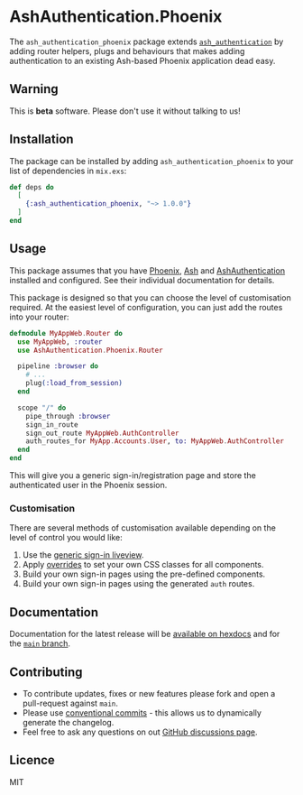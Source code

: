 # AshAuthentication.Phoenix

The `ash_authentication_phoenix` package extends
[`ash_authentication`](https://github.com/team-alembic/ash_authentication) by
adding router helpers, plugs and behaviours that makes adding authentication to
an existing Ash-based Phoenix application dead easy.

## Warning

This is **beta** software.  Please don't use it without talking to us!

## Installation

The package can be installed by adding `ash_authentication_phoenix` to your list
of dependencies in `mix.exs`:

```elixir
def deps do
  [
    {:ash_authentication_phoenix, "~> 1.0.0"}
  ]
end
```

## Usage

This package assumes that you have [Phoenix](https://phoenixframework.org/),
[Ash](https://ash-hq.org/) and
[AshAuthentication](https://github.com/team-alembic/ash_authentication)
installed and configured.  See their individual documentation for details.

This package is designed so that you can choose the level of customisation
required.  At the easiest level of configuration, you can just add the routes
into your router:

```elixir
defmodule MyAppWeb.Router do
  use MyAppWeb, :router
  use AshAuthentication.Phoenix.Router

  pipeline :browser do
    # ...
    plug(:load_from_session)
  end

  scope "/" do
    pipe_through :browser
    sign_in_route
    sign_out_route MyAppWeb.AuthController
    auth_routes_for MyApp.Accounts.User, to: MyAppWeb.AuthController
  end
end
```

This will give you a generic sign-in/registration page and store the
authenticated user in the Phoenix session.

### Customisation

There are several methods of customisation available depending on the level of
control you would like:

  1. Use the [generic sign-in liveview](https://hexdocs.pm/ash_authentication_phoenix/AshAuthentication.Phoenix.SignInLive.html).
  2. Apply [overrides](https://hexdocs.pm/ash_authentication_phoenix/AshAuthentication.Phoenix.Overrides.html)
     to set your own CSS classes for all components.
  3. Build your own sign-in pages using the pre-defined components.
  4. Build your own sign-in pages using the generated `auth` routes.

## Documentation

Documentation for the latest release will be [available on
hexdocs](https://hexdocs.pm/ash_authentication_phoenix) and for the [`main`
branch](https://team-alembic.github.io/ash_authentication_phoenix).

## Contributing

  * To contribute updates, fixes or new features please fork and open a pull-request against `main`.
  * Please use [conventional commits](https://www.conventionalcommits.org/en/v1.0.0/) - this allows us to dynamically generate the changelog.
  * Feel free to ask any questions on out [GitHub discussions page](https://github.com/team-alembic/ash_authentication_phoenix/discussions).

## Licence

MIT

